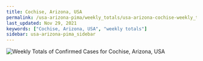 ```yaml
---
title: Cochise, Arizona, USA
permalink: /usa-arizona-pima/weekly_totals/usa-arizona-cochise-weekly_totals.html
last_updated: Nov 29, 2021
keywords: ["Cochise, Arizona, USA", "weekly totals"]
sidebar: usa-arizona-pima_sidebar
---
```


![Weekly Totals of Confirmed Cases for Cochise, Arizona, USA](/covid_tracker/images/graphs/usa-arizona-cochise-weekly_totals_graph.png)
